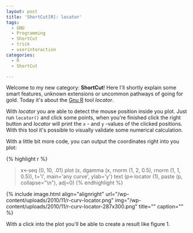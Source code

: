 ```yaml
---
layout: post
title: 'ShortCut[R]: locator'
tags:
  - GNU
  - Programming
  - ShortCut
  - trick
  - userinteraction
categories:
  - R
  - ShortCut

---
```


Welcome to my new category: <strong>ShortCut</strong>! Here I'll shortly explain some smart features, unknown extensions or uncommon pathways of going for gold.
Today it's about the <a href="http://www.r-project.org/">Gnu R</a> tool <em>locator</em>.


With <em>locator</em> you are able to detect the mouse position inside you plot. Just run  `locator()`  and click some points, when you're finished click the right button and <em>locator</em> will print the  `x` - and  `y` -values of the clicked positions.
With this tool it's possible to visually validate some numerical calculation.

With a little bit more code, you can output the coordinates right into you plot:



{% highlight r %}
> x<-seq (0, 10, .01)
> plot (x, dgamma (x, rnorm (1, 2, 0.5), rnorm (1, 1, 0.5)), t='l', main='any curve', ylab='y')
> text (p<-locator (1), paste (p, collapse="\\n"), adj=0)
{% endhighlight %}



{% include image.html align="alignright" url="/wp-content/uploads/2010/11/r-curv-locator.png" img="/wp-content/uploads/2010/11/r-curv-locator-287x300.png" title="" caption="" %}

With a click into the plot you'll be able to create a result like figure 1.
